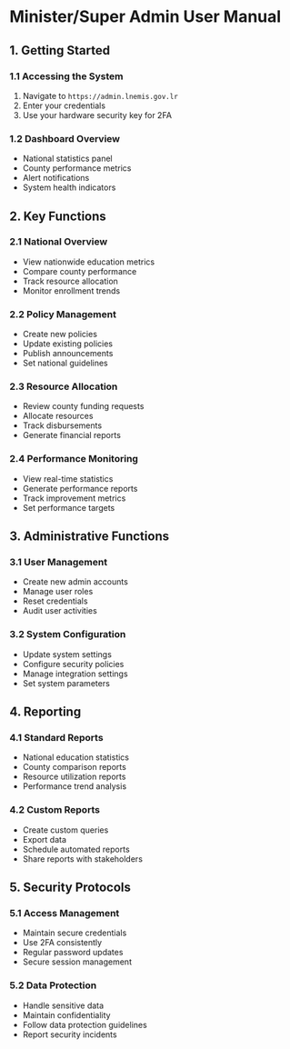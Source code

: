 # Minister/Super Admin User Manual

## 1. Getting Started

### 1.1 Accessing the System
1. Navigate to `https://admin.lnemis.gov.lr`
2. Enter your credentials
3. Use your hardware security key for 2FA

### 1.2 Dashboard Overview
- National statistics panel
- County performance metrics
- Alert notifications
- System health indicators

## 2. Key Functions

### 2.1 National Overview
- View nationwide education metrics
- Compare county performance
- Track resource allocation
- Monitor enrollment trends

### 2.2 Policy Management
- Create new policies
- Update existing policies
- Publish announcements
- Set national guidelines

### 2.3 Resource Allocation
- Review county funding requests
- Allocate resources
- Track disbursements
- Generate financial reports

### 2.4 Performance Monitoring
- View real-time statistics
- Generate performance reports
- Track improvement metrics
- Set performance targets

## 3. Administrative Functions

### 3.1 User Management
- Create new admin accounts
- Manage user roles
- Reset credentials
- Audit user activities

### 3.2 System Configuration
- Update system settings
- Configure security policies
- Manage integration settings
- Set system parameters

## 4. Reporting

### 4.1 Standard Reports
- National education statistics
- County comparison reports
- Resource utilization reports
- Performance trend analysis

### 4.2 Custom Reports
- Create custom queries
- Export data
- Schedule automated reports
- Share reports with stakeholders

## 5. Security Protocols

### 5.1 Access Management
- Maintain secure credentials
- Use 2FA consistently
- Regular password updates
- Secure session management

### 5.2 Data Protection
- Handle sensitive data
- Maintain confidentiality
- Follow data protection guidelines
- Report security incidents
